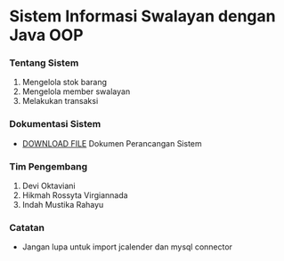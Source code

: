 # Sistem Informasi Swalayan dengan Java OOP
### Tentang Sistem 
1. Mengelola stok barang
2. Mengelola member swalayan
3. Melakukan transaksi
### Dokumentasi Sistem
- [DOWNLOAD FILE](https://github.com/indahmustika/java-oop-swalayan/files/5049542/Sistem.Supermarket.pdf) Dokumen Perancangan Sistem
### Tim Pengembang
1. Devi Oktaviani
2. Hikmah Rossyta Virgiannada
3. Indah Mustika Rahayu
### Catatan
- Jangan lupa untuk import jcalender dan mysql connector
